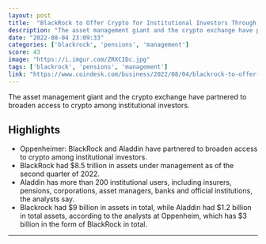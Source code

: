 ```yaml
---
layout: post
title:  "BlackRock to Offer Crypto for Institutional Investors Through Coinbase Prime"
description: "The asset management giant and the crypto exchange have partnered to broaden access to crypto among institutional investors."
date: "2022-08-04 23:09:33"
categories: ['blackrock', 'pensions', 'management']
score: 43
image: "https://i.imgur.com/ZRXCIDc.jpg"
tags: ['blackrock', 'pensions', 'management']
link: "https://www.coindesk.com/business/2022/08/04/blackrock-to-offer-crypto-for-institutional-investors-through-coinbase-prime/"
---
```


The asset management giant and the crypto exchange have partnered to broaden access to crypto among institutional investors.

## Highlights

- Oppenheimer: BlackRock and Aladdin have partnered to broaden access to crypto among institutional investors.
- BlackRock had $8.5 trillion in assets under management as of the second quarter of 2022.
- Aladdin has more than 200 institutional users, including insurers, pensions, corporations, asset managers, banks and official institutions, the analysts say.
- Blackrock had $9 billion in assets in total, while Aladdin had $1.2 billion in total assets, according to the analysts at Oppenheim, which has $3 billion in the form of BlackRock in total.

---
